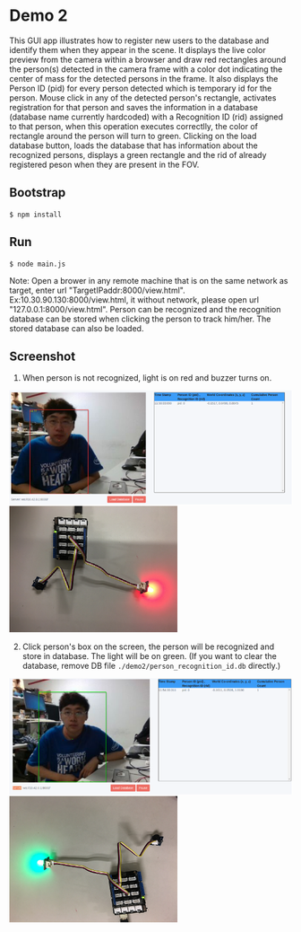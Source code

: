 # Demo 2 

This GUI app illustrates how to register new users to the database and identify them when they appear in the scene. It displays the live color preview from the camera within a browser and draw red rectangles around the person(s) detected in the camera frame with a color dot indicating the center of mass for the detected persons in the frame. It also displays the Person ID (pid) for every person detected which is temporary id for the person. Mouse click in any of the detected person's rectangle, activates registration for that person and saves the information in a database (database name currently hardcoded) with a Recognition ID (rid) assigned to that person, when this operation executes correctlly, the color of rectangle around the person will turn to green. Clicking on the load database button, loads the database that has information about the recognized persons, displays a green rectangle and the rid of already registered peson when they are present in the FOV.

## Bootstrap

```
$ npm install
```

## Run

```
$ node main.js
```

Note: Open a brower in any remote machine that is on the same network as target, enter url "TargetIPaddr:8000/view.html". Ex:10.30.90.130:8000/view.html, it without network, please open url "127.0.0.1:8000/view.html".
Person can be recognized and the recognition database can be stored when clicking the person to track him/her. The stored database can also be loaded.

## Screenshot

1. When person is not recognized, light is on red and buzzer turns on.

<img width="600" alt="Image" src="../doc/demo2/demo2_browser_red.png">
<img width="300" alt="Image" src="../doc/demo2/demo2_red_light.png">

2. Click person's box on the screen, the person will be recognized and store in database. The light will be on green. (If you want to clear the database, remove DB file `./demo2/person_recognition_id.db` directly.)

<img width="600" alt="Image" src="../doc/demo2/demo2_browser_green.png">
<img width="300" alt="Image" src="../doc/demo2/demo2_green_light.png">
